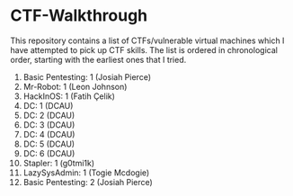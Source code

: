 # CTF-Walkthrough
This repository contains a list of CTFs/vulnerable virtual machines which I have attempted to pick up CTF skills. The list is ordered in chronological order, starting with the earliest ones that I tried.

1. Basic Pentesting: 1 (Josiah Pierce)
2. Mr-Robot: 1 (Leon Johnson)
3. HackInOS: 1 (Fatih Çelik)
4. DC: 1 (DCAU)
5. DC: 2 (DCAU)
6. DC: 3 (DCAU)
7. DC: 4 (DCAU)
8. DC: 5 (DCAU)
9. DC: 6 (DCAU)
10. Stapler: 1 (g0tmi1k)
11. LazySysAdmin: 1 (Togie Mcdogie)
12. Basic Pentesting: 2 (Josiah Pierce)